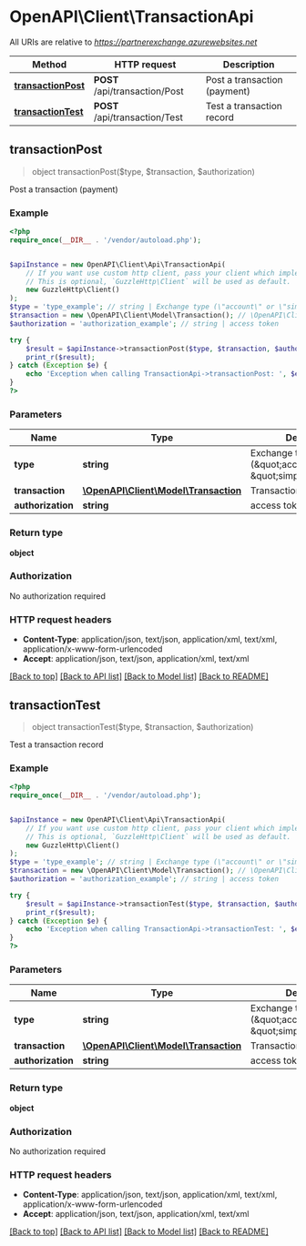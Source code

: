 # OpenAPI\Client\TransactionApi

All URIs are relative to *https://partnerexchange.azurewebsites.net*

Method | HTTP request | Description
------------- | ------------- | -------------
[**transactionPost**](TransactionApi.md#transactionPost) | **POST** /api/transaction/Post | Post a transaction (payment)
[**transactionTest**](TransactionApi.md#transactionTest) | **POST** /api/transaction/Test | Test a transaction record



## transactionPost

> object transactionPost($type, $transaction, $authorization)

Post a transaction (payment)

### Example

```php
<?php
require_once(__DIR__ . '/vendor/autoload.php');


$apiInstance = new OpenAPI\Client\Api\TransactionApi(
    // If you want use custom http client, pass your client which implements `GuzzleHttp\ClientInterface`.
    // This is optional, `GuzzleHttp\Client` will be used as default.
    new GuzzleHttp\Client()
);
$type = 'type_example'; // string | Exchange type (\"account\" or \"simpleaccount\")
$transaction = new \OpenAPI\Client\Model\Transaction(); // \OpenAPI\Client\Model\Transaction | Transaction record
$authorization = 'authorization_example'; // string | access token

try {
    $result = $apiInstance->transactionPost($type, $transaction, $authorization);
    print_r($result);
} catch (Exception $e) {
    echo 'Exception when calling TransactionApi->transactionPost: ', $e->getMessage(), PHP_EOL;
}
?>
```

### Parameters


Name | Type | Description  | Notes
------------- | ------------- | ------------- | -------------
 **type** | **string**| Exchange type (\&quot;account\&quot; or \&quot;simpleaccount\&quot;) |
 **transaction** | [**\OpenAPI\Client\Model\Transaction**](../Model/Transaction.md)| Transaction record |
 **authorization** | **string**| access token | [optional]

### Return type

**object**

### Authorization

No authorization required

### HTTP request headers

- **Content-Type**: application/json, text/json, application/xml, text/xml, application/x-www-form-urlencoded
- **Accept**: application/json, text/json, application/xml, text/xml

[[Back to top]](#) [[Back to API list]](../../README.md#documentation-for-api-endpoints)
[[Back to Model list]](../../README.md#documentation-for-models)
[[Back to README]](../../README.md)


## transactionTest

> object transactionTest($type, $transaction, $authorization)

Test a transaction record

### Example

```php
<?php
require_once(__DIR__ . '/vendor/autoload.php');


$apiInstance = new OpenAPI\Client\Api\TransactionApi(
    // If you want use custom http client, pass your client which implements `GuzzleHttp\ClientInterface`.
    // This is optional, `GuzzleHttp\Client` will be used as default.
    new GuzzleHttp\Client()
);
$type = 'type_example'; // string | Exchange type (\"account\" or \"simpleaccount\")
$transaction = new \OpenAPI\Client\Model\Transaction(); // \OpenAPI\Client\Model\Transaction | Transaction record
$authorization = 'authorization_example'; // string | access token

try {
    $result = $apiInstance->transactionTest($type, $transaction, $authorization);
    print_r($result);
} catch (Exception $e) {
    echo 'Exception when calling TransactionApi->transactionTest: ', $e->getMessage(), PHP_EOL;
}
?>
```

### Parameters


Name | Type | Description  | Notes
------------- | ------------- | ------------- | -------------
 **type** | **string**| Exchange type (\&quot;account\&quot; or \&quot;simpleaccount\&quot;) |
 **transaction** | [**\OpenAPI\Client\Model\Transaction**](../Model/Transaction.md)| Transaction record |
 **authorization** | **string**| access token | [optional]

### Return type

**object**

### Authorization

No authorization required

### HTTP request headers

- **Content-Type**: application/json, text/json, application/xml, text/xml, application/x-www-form-urlencoded
- **Accept**: application/json, text/json, application/xml, text/xml

[[Back to top]](#) [[Back to API list]](../../README.md#documentation-for-api-endpoints)
[[Back to Model list]](../../README.md#documentation-for-models)
[[Back to README]](../../README.md)

